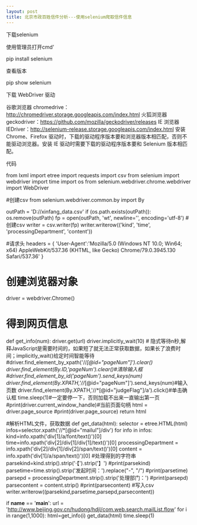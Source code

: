 ```yaml
---
layout: post
title: 北京市政百姓信件分析---使用selenium爬取信件信息
---
```


下载selenium

使用管理员打开cmd'

pip install selenium

查看版本

pip show selenium

下载 WebDriver 驱动

谷歌浏览器 chromedrive：http://chromedriver.storage.googleapis.com/index.html
火狐浏览器 geckodriver：https://github.com/mozilla/geckodriver/releases
IE 浏览器 IEDriver：http://selenium-release.storage.googleapis.com/index.html
安装 Chrome、Firefox 驱动时，下载的驱动程序版本要和浏览器版本相匹配，否则不能驱动浏览器。安装 IE 驱动时需要下载的驱动程序版本要和 Selenium 版本相匹配。



代码


from lxml import etree
import requests
import csv
from selenium import webdriver
import time
import os
from selenium.webdriver.chrome.webdriver import WebDriver

#创建csv
from selenium.webdriver.common.by import By

outPath = 'D://xinfang_data.csv'
if (os.path.exists(outPath)):
    os.remove(outPath)
fp = open(outPath, 'wt', newline='', encoding='utf-8')  # 创建csv
writer = csv.writer(fp)
writer.writerow(('kind', 'time', 'processingDepartment', 'content'))

#请求头
headers = {
    'User-Agent':'Mozilla/5.0 (Windows NT 10.0; Win64; x64) AppleWebKit/537.36 (KHTML, like Gecko) Chrome/79.0.3945.130 Safari/537.36'
}

# 创建浏览器对象
driver = webdriver.Chrome()

# 得到网页信息
def get_info(num):
    driver.get(url)
    driver.implicitly_wait(10)  # 隐式等待n秒,解释JavaScript是需要时间的，如果短了就无法正常获取数据，如果长了浪费时间；implicitly_wait()给定时间智能等待
    #driver.find_element_by_xpath('//*[@id="pageNum"]').clear()
    driver.find_element(By.ID,'pageNum').clear()#清除输入框
    #driver.find_element_by_id('pageNum').send_keys(num)
    driver.find_element(By.XPATH,'//*[@id="pageNum"]').send_keys(num)#输入页数
    driver.find_element(By.XPATH,'//*[@id="judgeFlag"]/a').click()#单击确认框
    time.sleep(1)#一定要停一下，否则加载不出来一直输出第一页
    #print(driver.current_window_handle)#当前页面句柄
    html = driver.page_source
    #print(driver.page_source)
    return html

#解析HTML文件，获取数据
def get_data(html):
    selector = etree.HTML(html)
    infos=selector.xpath('//*[@id="mailul"]/div')
    for info in infos:
        kind=info.xpath('div[1]/a/font/text()')[0]
        time=info.xpath('div[2]/div[1]/div[1]/text()')[0]
        processingDepartment = info.xpath('div[2]/div[1]/div[2]/span/text()')[0]
        content = info.xpath('div[1]/a/span/text()')[0]
        #处理得到的字符串
        parsekind=kind.strip().strip('·【').strip('】')
        #print(parsekind)
        parsetime=time.strip().strip('发起时间：').replace("-", "/")
        #print(parsetime)
        parsepd = processingDepartment.strip().strip('处理部门：')
        #print(parsepd)
        parsecontent = content.strip()
        #print(parsecontent)
        #写入csv
        writer.writerow((parsekind,parsetime,parsepd,parsecontent))

if __name__ == '__main__':
    url = 'http://www.beijing.gov.cn/hudong/hdjl/com.web.search.mailList.flow'
    for i in range(1,1000):
        html=get_info(i)
        get_data(html)
        time.sleep(1)
